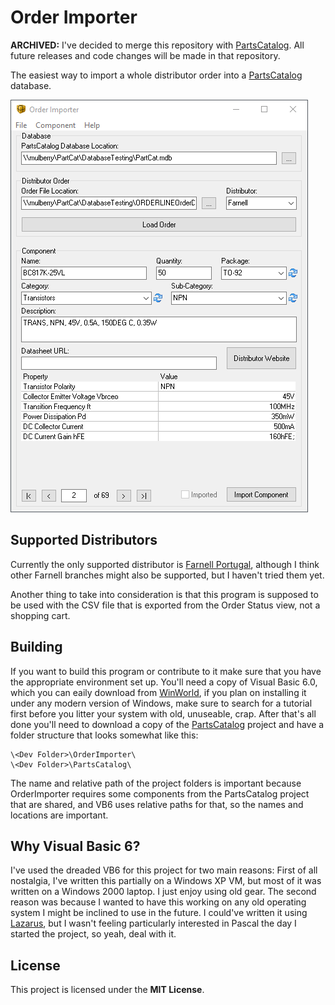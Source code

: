 # Order Importer

**ARCHIVED:** I've decided to merge this repository with
[PartsCatalog](https://github.com/innoveworkshop/PartsCatalog). All future
releases and code changes will be made in that repository.

The easiest way to import a whole distributor order into a
[PartsCatalog](https://github.com/innoveworkshop/PartsCatalog) database.

![Screenshot](/Screenshots/2020-11-18.png)

## Supported Distributors

Currently the only supported distributor is
[Farnell Portugal](https://pt.farnell.com/), although I think other Farnell
branches might also be supported, but I haven't tried them yet.

Another thing to take into consideration is that this program is supposed to be
used with the CSV file that is exported from the Order Status view, not a
shopping cart.


## Building

If you want to build this program or contribute to it make sure that you have
the appropriate environment set up. You'll need a copy of Visual Basic 6.0,
which you can eaily download from [WinWorld](https://winworldpc.com/product/microsoft-visual-stu/60),
if you plan on installing it under any modern version of Windows, make sure to
search for a tutorial first before you litter your system with old, unuseable,
crap. After that's all done you'll need to download a copy of the
[PartsCatalog](https://github.com/innoveworkshop/PartsCatalog) project and have
a folder structure that looks somewhat like this:

    \<Dev Folder>\OrderImporter\
	\<Dev Folder>\PartsCatalog\

The name and relative path of the project folders is important because
OrderImporter requires some components from the PartsCatalog project that are
shared, and VB6 uses relative paths for that, so the names and locations are
important.


## Why Visual Basic 6?

I've used the dreaded VB6 for this project for two main reasons: First of all
nostalgia, I've written this partially on a Windows XP VM, but most of it was
written on a Windows 2000 laptop. I just enjoy using old gear. The second reason
was because I wanted to have this working on any old operating system I might be
inclined to use in the future. I could've written it using
[Lazarus](https://www.lazarus-ide.org/), but I wasn't feeling particularly
interested in Pascal the day I started the project, so yeah, deal with it.


## License

This project is licensed under the **MIT License**.

